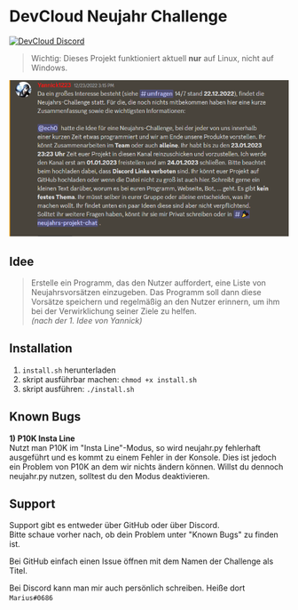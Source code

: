 # DevCloud Neujahr Challenge

[![DevCloud Discord](https://img.shields.io/badge/DevCloud%20Discord-%235865F2.svg?style=for-the-badge&logo=discord&logoColor=white)](https://discord.gg/QKWQZNQDv8)

> Wichtig: Dieses Projekt funktioniert aktuell **nur** auf Linux, nicht auf Windows.

![intro message in german](message.png)

## Idee

> Erstelle ein Programm, das den Nutzer auffordert, eine Liste von Neujahrsvorsätzen einzugeben. Das Programm soll dann diese Vorsätze speichern und regelmäßig an den Nutzer erinnern, um ihm bei der Verwirklichung seiner Ziele zu helfen.  
> *(nach der 1. Idee von Yannick)*

## Installation

1. `install.sh` herunterladen
2. skript ausführbar machen: `chmod +x install.sh`
3. skript ausführen: `./install.sh`

## Known Bugs

**1) P10K Insta Line**  
Nutzt man P10K im "Insta Line"-Modus, so wird neujahr.py fehlerhaft ausgeführt und es kommt zu einem Fehler in der Konsole. Dies ist jedoch ein Problem von P10K an dem wir nichts ändern können. Willst du dennoch neujahr.py nutzen, solltest du den Modus deaktivieren.

## Support

Support gibt es entweder über GitHub oder über Discord.  
Bitte schaue vorher nach, ob dein Problem unter "Known Bugs" zu finden ist.

Bei GitHub einfach einen Issue öffnen mit dem Namen der Challenge als Titel.

Bei Discord kann man mir auch persönlich schreiben. Heiße dort `Marius#0686`
